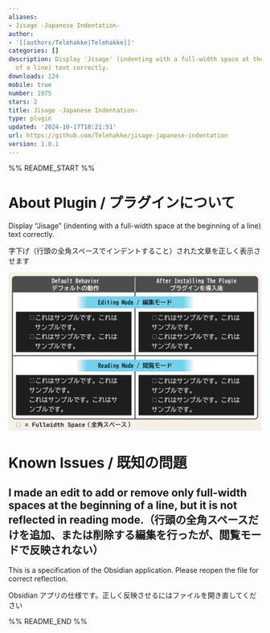 ```yaml
---
aliases:
- Jisage -Japanese Indentation-
author:
- '[[authors/Telehakke|Telehakke]]'
categories: []
description: Display 'Jisage' (indenting with a full-width space at the beginning
  of a line) text correctly.
downloads: 124
mobile: true
number: 1975
stars: 2
title: Jisage -Japanese Indentation-
type: plugin
updated: '2024-10-17T18:21:51'
url: https://github.com/Telehakke/jisage-japanese-indentation
version: 1.0.1
---
```


%% README_START %%

# About Plugin / プラグインについて

Display “Jisage” (indenting with a full-width space at the beginning of a line) text correctly.

字下げ（行頭の全角スペースでインデントすること）された文章を正しく表示させます

![Demo](https://raw.githubusercontent.com/Telehakke/jisage-japanese-indentation/HEAD/demo01.png)

# Known Issues / 既知の問題

## I made an edit to add or remove only full-width spaces at the beginning of a line, but it is not reflected in reading mode.（行頭の全角スペースだけを追加、または削除する編集を行ったが、閲覧モードで反映されない）

This is a specification of the Obsidian application. Please reopen the file for correct reflection.

Obsidian アプリの仕様です。正しく反映させるにはファイルを開き直してください


%% README_END %%